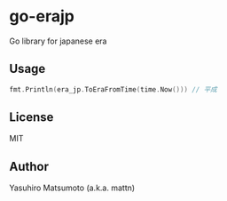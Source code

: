 # go-erajp

Go library for japanese era

## Usage

```go
fmt.Println(era_jp.ToEraFromTime(time.Now())) // 平成
```

## License

MIT

## Author

Yasuhiro Matsumoto (a.k.a. mattn)

